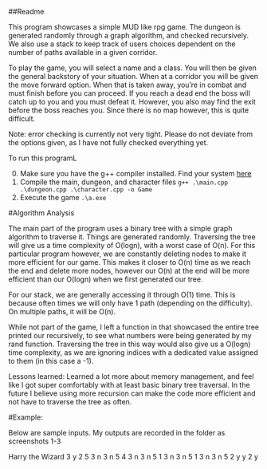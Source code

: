 ##Readme

This program showcases a simple MUD like rpg game. The dungeon is generated randomly through a graph algorithm, and checked recursively. We also use a stack to keep track of users choices dependent on the number of paths available in a given corridor. 

To play the game, you will select a name and a class. You will then be given the general backstory of your situation. When at a corridor you will be given the move forward option. When that is taken away, you’re in combat and must finish before you can proceed. If you reach a dead end the boss will catch up to you and you must defeat it. However, you also may find the exit before the boss reaches you. Since there is no map however, this is quite difficult.

Note: error checking is currently not very tight. Please do not deviate from the options given, as I have not fully checked everything yet.

To run this programL

0. Make sure you have the g++ compiler installed. Find your system [here](https://www.mingw-w64.org/downloads/)
1. Compile the main, dungeon, and character files
```g++ .\main.cpp .\dungeon.cpp .\character.cpp -o Game```
2. Execute the game
```.\a.exe```

#Algorithm Analysis

The main part of the program uses a binary tree with a simple graph algorithm to traverse it. Things are generated randomly. Traversing the tree will give us a time complexity of O(logn), with a worst case of O(n). For this particular program however, we are constantly deleting nodes to make it more efficient for our game. This makes it closer to O(n) time as we reach the end and delete more nodes, however our O(n) at the end will be more efficient than our O(logn) when we first generated our tree.

For our stack, we are generally accessing it through O(1) time. This is because often times we will only have 1 path (depending on the difficulty). On multiple paths, it will be O(n).

While not part of the game, I left a function in that showcased the entire tree printed our recursively, to see what numbers were being generated by my rand function. Traversing the tree in this way would also give us a O(logn) time complexity, as we are ignoring indices with a dedicated value assigned to them (in this case a -1).

Lessons learned: Learned a lot more about memory management, and feel like I got super comfortably with at least basic binary tree traversal. In the future I believe using more recursion can make the code more efficient and not have to traverse the tree as often.

#Example:

Below are sample inputs. My outputs are recorded in the folder as screenshots 1-3

Harry the Wizard
3
y
2
5
3
n
3
n
5
4
3
n
3
n
5
1
3
n
3
n
5
1
3
n
3
n
5
2
y
y
2
y



